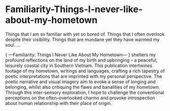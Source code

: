 # Familiarity-Things-I-never-like-about-my-hometown
Things that I am so familiar with yet so bored of. 
Things that I often overlook despite their visibility. 
Things that are mundane yet they have warmed my soul.
…

{ ––Familiarity: Things I Never Like About My Hometown–– } shelters my profound reflections on the land of my birth and upbringing – a peaceful, leisurely coastal city in Southern Vietnam. This publication intertwines footage of my hometown, writings and languages, crafting a rich tapestry of poetic interpretations that are imprinted with my personal perspective. 
The poetic narrative and visual imagery aim to evoke a sense of longing and belonging, whilst also critiquing the flaws and banalities of my hometown. Through this inter-sensory exploration, I hope to challenge the conventional perceptions on the often–overlooked charms and provoke introspection about human relationship with their place of origin.
